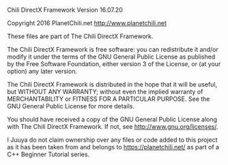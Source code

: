  Chili DirectX Framework Version 16.07.20

 Copyright 2016 PlanetChili.net <http://www.planetchili.net>

 These files are part of The Chili DirectX Framework.

 The Chili DirectX Framework is free software: you can redistribute it and/or modify
 it under the terms of the GNU General Public License as published by
 the Free Software Foundation, either version 3 of the License, or
 (at your option) any later version.

 The Chili DirectX Framework is distributed in the hope that it will be useful,
 but WITHOUT ANY WARRANTY; without even the implied warranty of
 MERCHANTABILITY or FITNESS FOR A PARTICULAR PURPOSE.  See the
 GNU General Public License for more details.

 You should have received a copy of the GNU General Public License
 along with The Chili DirectX Framework.  If not, see <http://www.gnu.org/licenses/>.

 
 
 I Juuya do not claim ownership over any files or code added to this project as it has been taken from
 and belongs to https://planetchili.net/ as part of a C++ Beginner Tutorial series.
